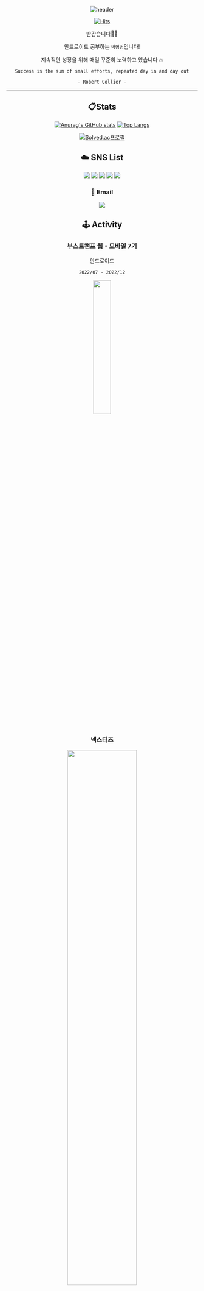 
<div align="center">

![header](https://capsule-render.vercel.app/api?type=waving&color=timeAuto&height=300&section=header&text=Hello!%20I%27m%20Mangbaam&animation=fadeIn&fontSize=70&desc=맹뱀이라고%20읽습니다&descSize=10&descAlign=80)

[![Hits](https://hits.seeyoufarm.com/api/count/incr/badge.svg?url=https%3A%2F%2Fgithub.com%2Fmangbaam&count_bg=%231E99FF&title_bg=%23555555&icon=&icon_color=%23E7E7E7&title=visited&edge_flat=false)](https://github.com/mangbaam)

반갑습니다🖐🏻

안드로이드 공부하는 `박명범`입니다!

지속적인 성장을 위해 매일 꾸준히 노력하고 있습니다 🔥
  
  ```
  Success is the sum of small efforts, repeated day in and day out
  
  - Robert Collier -
  ```

---

## 📋Stats

[![Anurag's GitHub stats](https://github-readme-stats.vercel.app/api?username=mangbaam&count_private=true&show_icons=true&theme=vue&hide_rank=false&custom_title=Mangbaam%27s%20Stats&hide_rank=true)](https://github.com/mangbaam)
[![Top Langs](https://github-readme-stats.vercel.app/api/top-langs/?username=mangbaam&exclude_repo=CodingTest,programmers,study_algorithm&theme=vue&layout=compact)](https://github.com/mangbaam)

[![Solved.ac프로필](http://mazassumnida.wtf/api/v2/generate_badge?boj=pmb0836)](https://solved.ac/pmb0836)

## ☁️ SNS List
<a href="https://latte-is-horse.tistory.com" target="_blank"><img src="https://img.shields.io/badge/Tistory-orange?style=for-the-badge&logo=bloglovin&logoColor=white"/></a> 
<a href="https://mangbaam.github.io/" target="_blank"><img src="https://img.shields.io/badge/GitPages-222222?style=for-the-badge&logo=githubpages&logoColor=white"/></a>
<a href="https://www.linkedin.com/in/%EB%AA%85%EB%B2%94-%EB%B0%95-476504250/" target="_blank"><img src="https://img.shields.io/badge/Linked_In-white?style=for-the-badge&logo=linkedin&logoColor=0A66C2"/></a>
<a href="https://www.instagram.com/study.baam/" target="_blank"><img src="https://img.shields.io/badge/Instagram-E1306C?style=for-the-badge&logo=instagram&logoColor=white"/></a>
<a href="https://open.kakao.com/o/sU2kFloe" target="_blank"> <img src="https://img.shields.io/badge/KakaoTalk-3E2723?style=for-the-badge&logo=kakaotalk&logoColor=#FFCD00"/></a>

### 📨 Email
<a href="mailto:pmb0836@gmail.com?body=%0D%0A%0D%0A%0D%0AGithub에서%20전송된%20메일입니다!"><img src="https://img.shields.io/badge/pmb0836@gmail.com-white?logo=gmail&logoColor=EA4335"/></a>

## 🕹️ Activity

### 부스트캠프 웹・모바일 7기

안드로이드

`2022/07 - 2022/12`

<a href="https://boostcamp.connect.or.kr/"><img src="https://user-images.githubusercontent.com/44221447/184587393-a9f028e3-5248-4912-be6d-8be6ce8a5fd2.png" width=30%></a>

### 넥스터즈

<a href="https://teamnexters.com/"><img src="https://github.com/mangbaam/mangbaam/assets/44221447/c894e21d-d089-48d8-8040-bffb91ca9cc8" width = "60%"></a>

#### 23기 (**[2등](https://www.instagram.com/p/Cwz_ZuDLLGs/?img_index=6)**)

`2023/07 - 2023/10`

방탈출 힌트폰 서비스 [**넥스트룸**](https://play.google.com/store/apps/details?id=com.nextroom.nextroom&pcampaignid=web_share) 안드로이드 개발 ([Repository](https://github.com/Next-Room/NextRoom-Android))

#### 24기 (**[1등](https://www.instagram.com/p/C4FtjiIJl4R/?img_index=4)**)

`2024/01 - 2024/03`

소규모 공연 예매 서비스 [**불티**](https://play.google.com/store/apps/details?id=com.nexters.boolti) 안드로이드 개발 ([Repository](https://github.com/Nexters/Boolti))

</div>
